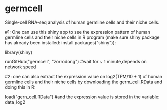 # germcell
Single-cell RNA-seq analysis of human germline cells and their niche cells.

#1: 
One can use this shiny app to see the expression pattern of human germline cells and their niche cells in R program (make sure shiny package has already been installed: install.packages("shiny")):

library(shiny)

runGitHub("germcell", "zorrodong") #wait for ~ 1 minute,depends on network speed

#2: 
one can also extract the expression value on log2(TPM/10 + 1) of human germline cells and their niche cells by downloading the germ_cell.RData and doing this in R:

load("gern_cell.RData") #and the expression value is stored in the variable: data_log2
